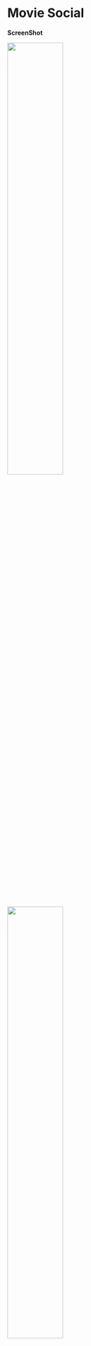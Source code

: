 # Movie Social

**ScreenShot**

<img src="https://www.linkpicture.com/q/Screenshot_20230822-131516.png" width="50%" height="50%">

<img src="https://imgtr.ee/image/pyBHb" width="50%" height="50%">

## Build Versions and Configurations
The android project is run under the following configurations

**Gradle Plugin** v 8.1.0

**Gradle version** v8.0

**JAVA** Java 8

## Architecture
The android Architecture follows the MVVM pattern defined by the Android Jetpack Architecture component (https://developer.android.com/jetpack/docs/guide).

**In the Android app a separation of concerns is adhered to as so:**

**UI (Fragment / Activity)** - only contain logic that handles the UI and operating system interactions.

**ViewModel** - only communicate with data via a repository, they should never touch the database or external source directly

**Repository** - only contain logic that handles the retrieval and storage of data (Be that from an external source or SQLite) they should not contain any 'android' code.

## Dependency Injection
Dependency injection is satisfied via Koin (https://insert-koin.io/). There is a Dependencies.kt file at the app root where the app dependencies are declared, this is initialized in the Application class. Try and keep all dependency declarations in the Dependencies.kt file, however if a dependency requires an object that can only be created at runtime declare the dependency as high up as possible, preferably the Activity.

## Issues and Future features
- Currently the Login/signup is based on Shared Preferneces which a local storage and wont presist when the app is deleted.

- Multiple API call are made currently, which could be further optimised, by loading by each page triggered by user scroll behaviour.

- Currently fetches are made per year, when you click on Load more the next year movies are fetched and added to the list.
